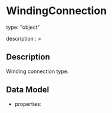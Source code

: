 # WindingConnection
type: "object"
description : >
## Description
Winding connection type.

## Data Model
  - properties:
